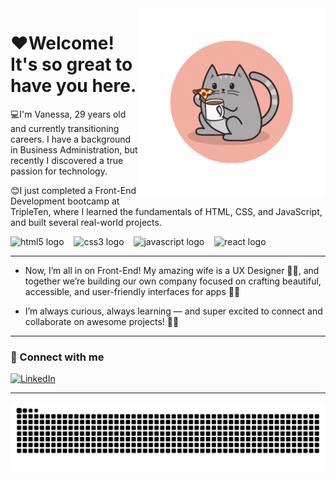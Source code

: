 <img src = "CatMe.gif" width = "300px" align= "right" />

# ❤️Welcome! It's so great to have you here.

💻I'm Vanessa, 29 years old and currently transitioning careers. I have a background in Business Administration, but recently I discovered a true passion for technology. 

😊I just completed a Front-End Development bootcamp at TripleTen, where I learned the fundamentals of HTML, CSS, and JavaScript, and built several real-world projects.

<div align="left">
  <img src="https://cdn.jsdelivr.net/gh/devicons/devicon/icons/html5/html5-original.svg" height="25" alt="html5 logo"  />
  <img width="8" />
  <img src="https://cdn.jsdelivr.net/gh/devicons/devicon/icons/css3/css3-original.svg" height="25" alt="css3 logo"  />
  <img width="8" />
  <img src="https://cdn.jsdelivr.net/gh/devicons/devicon/icons/javascript/javascript-plain.svg" height="25" alt="javascript logo"  />
  <img width="8" />
  <img src="https://cdn.jsdelivr.net/gh/devicons/devicon/icons/react/react-original.svg" height="25" alt="react logo"  />
  <img width="8" />
</div>

---

- Now, I’m all in on Front-End! My amazing wife is a UX Designer 🎨💡, and together we’re building our own company focused on crafting beautiful, accessible, and user-friendly interfaces for apps 📱✨

- I’m always curious, always learning — and super excited to connect and collaborate on awesome projects! 🤝💬

---

### 📲 Connect with me

[![LinkedIn](https://img.shields.io/badge/LinkedIn-blue?style=for-the-badge&logo=linkedin&logoColor=white)](https://www.linkedin.com/in/vanessa-nascimento-da-silva-63728b142/)

---

<picture align="center">
  <source media="(prefers-color-scheme: dark)" srcset="https://raw.githubusercontent.com/vanessanascimento28/vanessanascimento28/output/github-contribution-grid-snake-dark.svg">
  <source media="(prefers-color-scheme: light)" srcset="https://raw.githubusercontent.com/vanessanascimento28/vanessanascimento28/output/github-contribution-grid-snake-dark.svg">
  <img align="center" alt="github contribution grid snake animation" src="https://raw.githubusercontent.com/vanessanascimento28/vanessanascimento28/output/github-contribution-grid-snake.svg">
</picture>
